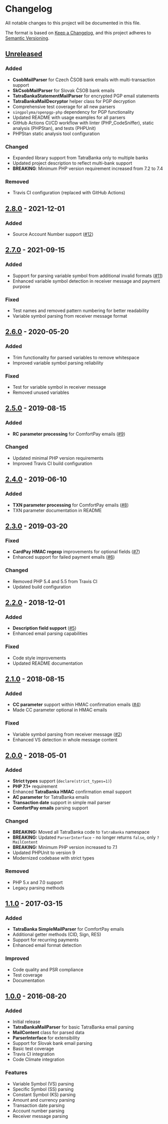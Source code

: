 # Changelog

All notable changes to this project will be documented in this file.

The format is based on [Keep a Changelog](https://keepachangelog.com/en/1.0.0/),
and this project adheres to [Semantic Versioning](https://semver.org/spec/v2.0.0.html).

## [Unreleased]

### Added
- **CsobMailParser** for Czech ČSOB bank emails with multi-transaction support
- **SkCsobMailParser** for Slovak ČSOB bank emails  
- **TatraBankaStatementMailParser** for encrypted PGP email statements
- **TatraBankaMailDecryptor** helper class for PGP decryption
- Comprehensive test coverage for all new parsers
- `singpolyma/openpgp-php` dependency for PGP functionality
- Updated README with usage examples for all parsers
- GitHub Actions CI/CD workflow with linter (PHP_CodeSniffer), static analysis (PHPStan), and tests (PHPUnit)
- PHPStan static analysis tool configuration

### Changed
- Expanded library support from TatraBanka only to multiple banks
- Updated project description to reflect multi-bank support
- **BREAKING**: Minimum PHP version requirement increased from 7.2 to 7.4

### Removed
- Travis CI configuration (replaced with GitHub Actions)

## [2.8.0] - 2021-12-01

### Added
- Source Account Number support ([#12](https://github.com/tomaj/bank-mails-parser/pull/12))

## [2.7.0] - 2021-09-15

### Added
- Support for parsing variable symbol from additional invalid formats ([#11](https://github.com/tomaj/bank-mails-parser/pull/11))
- Enhanced variable symbol detection in receiver message and payment purpose

### Fixed
- Test names and removed pattern numbering for better readability
- Variable symbol parsing from receiver message format

## [2.6.0] - 2020-05-20

### Added
- Trim functionality for parsed variables to remove whitespace
- Improved variable symbol parsing reliability

### Fixed
- Test for variable symbol in receiver message
- Removed unused variables

## [2.5.0] - 2019-08-15

### Added
- **RC parameter processing** for ComfortPay emails ([#9](https://github.com/mikoczy/mikoczy/comfortpay_rc))

### Changed
- Updated minimal PHP version requirements
- Improved Travis CI build configuration

## [2.4.0] - 2019-06-10

### Added
- **TXN parameter processing** for ComfortPay emails ([#8](https://github.com/mikoczy/comfortpay_txn))
- TXN parameter documentation in README

## [2.3.0] - 2019-03-20

### Fixed
- **CardPay HMAC regexp** improvements for optional fields ([#7](https://github.com/rootpd/fail-mails-2))
- Enhanced support for failed payment emails ([#6](https://github.com/rootpd/fail-mails))

### Changed
- Removed PHP 5.4 and 5.5 from Travis CI
- Updated build configuration

## [2.2.0] - 2018-12-01

### Added
- **Description field support** ([#5](https://github.com/danieljaniga/master))
- Enhanced email parsing capabilities

### Fixed
- Code style improvements
- Updated README documentation

## [2.1.0] - 2018-08-15

### Added
- **CC parameter** support within HMAC confirmation emails ([#4](https://github.com/rootpd/hmac-cc-param-optional))
- Made CC parameter optional in HMAC emails

### Fixed
- Variable symbol parsing from receiver message ([#2](https://github.com/davidkoberan/master))
- Enhanced VS detection in whole message content

## [2.0.0] - 2018-05-01

### Added
- **Strict types** support (`declare(strict_types=1)`)
- **PHP 7.1+** requirement
- Enhanced **TatraBanka HMAC** confirmation email support
- **AC parameter** for TatraBanka emails
- **Transaction date** support in simple mail parser
- **ComfortPay emails** parsing support

### Changed
- **BREAKING:** Moved all TatraBanka code to `TatraBanka` namespace
- **BREAKING:** Updated `ParserInterface` - no longer returns `false`, only `?MailContent`
- **BREAKING:** Minimum PHP version increased to 7.1
- Updated PHPUnit to version 9
- Modernized codebase with strict types

### Removed
- PHP 5.x and 7.0 support
- Legacy parsing methods

## [1.1.0] - 2017-03-15

### Added
- **TatraBanka SimpleMailParser** for ComfortPay emails
- Additional getter methods (CID, Sign, RES)
- Support for recurring payments
- Enhanced email format detection

### Improved
- Code quality and PSR compliance
- Test coverage
- Documentation

## [1.0.0] - 2016-08-20

### Added
- Initial release
- **TatraBankaMailParser** for basic TatraBanka email parsing
- **MailContent** class for parsed data
- **ParserInterface** for extensibility
- Support for Slovak bank email parsing
- Basic test coverage
- Travis CI integration
- Code Climate integration

### Features
- Variable Symbol (VS) parsing
- Specific Symbol (SS) parsing  
- Constant Symbol (KS) parsing
- Amount and currency parsing
- Transaction date parsing
- Account number parsing
- Receiver message parsing

[Unreleased]: https://github.com/tomaj/bank-mails-parser/compare/2.8.0...HEAD
[2.8.0]: https://github.com/tomaj/bank-mails-parser/compare/2.7.0...2.8.0
[2.7.0]: https://github.com/tomaj/bank-mails-parser/compare/2.6.0...2.7.0
[2.6.0]: https://github.com/tomaj/bank-mails-parser/compare/2.5.0...2.6.0
[2.5.0]: https://github.com/tomaj/bank-mails-parser/compare/2.4.0...2.5.0
[2.4.0]: https://github.com/tomaj/bank-mails-parser/compare/2.3.0...2.4.0
[2.3.0]: https://github.com/tomaj/bank-mails-parser/compare/2.2.0...2.3.0
[2.2.0]: https://github.com/tomaj/bank-mails-parser/compare/2.1.0...2.2.0
[2.1.0]: https://github.com/tomaj/bank-mails-parser/compare/2.0.0...2.1.0
[2.0.0]: https://github.com/tomaj/bank-mails-parser/compare/1.1.0...2.0.0
[1.1.0]: https://github.com/tomaj/bank-mails-parser/compare/1.0.0...1.1.0
[1.0.0]: https://github.com/tomaj/bank-mails-parser/releases/tag/1.0.0